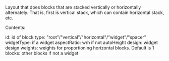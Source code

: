 Layout that does blocks that are stacked vertically or horizontally alternately. That is, first is vertical stack, which can contain horizontal stack, etc.

Contents:

id: id of block
type: "root"/"vertical"/"horizontal"/"widget"/"spacer"
widgetType: if a widget
aspectRatio: w/h if not autoHeight
design: widget design
weights: weights for proportioning horizontal blocks. Default is 1
blocks: other blocks if not a widget

